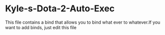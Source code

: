 # Kyle-s-Dota-2-Auto-Exec
This file contains a bind that allows you to bind what ever to whatever.If you want to add binds, just edit this file
